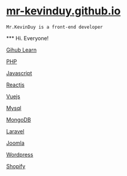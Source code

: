 # [mr-kevinduy.github.io](https://mr-kevinduy.github.io)

```Mr.KevinDuy is a front-end developer```

*** Hi. Everyone!

[Gihub Learn](https://mr-kevinduy.github.io/github)

[PHP](https://mr-kevinduy.github.io/php)

[Javascript](https://mr-kevinduy.github.io/javascript)

[Reactjs](https://mr-kevinduy.github.io/reactjs)

[Vuejs](https://mr-kevinduy.github.io/vuejs)

[Mysql](https://mr-kevinduy.github.io/mysql)

[MongoDB](https://mr-kevinduy.github.io/mongodb)

[Laravel](https://mr-kevinduy.github.io/laravel)

[Joomla](https://mr-kevinduy.github.io/joomla)

[Wordpress](https://mr-kevinduy.github.io/wordpress)

[Shopify](https://mr-kevinduy.github.io/shopify)
